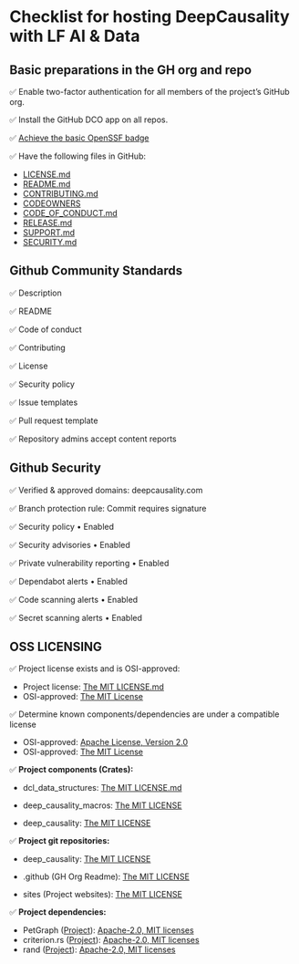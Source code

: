 # Checklist for hosting DeepCausality with LF AI & Data

## Basic preparations in the GH org and repo


:white_check_mark: Enable two-factor authentication for all members of the project’s GitHub org.

:white_check_mark: Install the GitHub DCO app on all repos.

:white_check_mark: [Achieve the basic OpenSSF badge](https://bestpractices.coreinfrastructure.org/en/projects/7568)

:white_check_mark: Have the following files in GitHub:

* [LICENSE.md](../LICENSE)
* [README.md](../README.md)
* [CONTRIBUTING.md](../CONTRIBUTING.md)
* [CODEOWNERS](../CODEOWNERS)
* [CODE_OF_CONDUCT.md](../CODE_OF_CONDUCT.md)
* [RELEASE.md](../RELEASE.md)
* [SUPPORT.md](../SUPPORT.md)
* [SECURITY.md ](../SECURITY.md)

## Github Community Standards

:white_check_mark: Description

:white_check_mark: README

:white_check_mark: Code of conduct

:white_check_mark: Contributing

:white_check_mark: License

:white_check_mark: Security policy

:white_check_mark: Issue templates

:white_check_mark: Pull request template

:white_check_mark:  Repository admins accept content reports

## Github Security 

:white_check_mark: Verified & approved domains: deepcausality.com

:white_check_mark: Branch protection rule: Commit requires signature 

:white_check_mark: Security policy • Enabled

:white_check_mark: Security advisories • Enabled

:white_check_mark: Private vulnerability reporting • Enabled

:white_check_mark: Dependabot alerts • Enabled

:white_check_mark: Code scanning alerts • Enabled

:white_check_mark: Secret scanning alerts • Enabled

## OSS LICENSING

:white_check_mark: Project license exists and is OSI-approved:
* Project license: [The MIT LICENSE.md](../LICENSE)
* OSI-approved: [The MIT License](https://opensource.org/license/mit/)

:white_check_mark: Determine known components/dependencies are under a compatible license
* OSI-approved: [Apache License, Version 2.0](https://opensource.org/license/apache-2-0/)
* OSI-approved: [The MIT License](https://opensource.org/license/mit/)

:white_check_mark: **Project components (Crates):**

* dcl_data_structures: [The MIT LICENSE.md](https://github.com/deepcausality-rs/deep_causality/blob/main/dcl_data_structures/LICENSE)

* deep_causality_macros: [The MIT LICENSE](https://github.com/deepcausality-rs/deep_causality/blob/main/deep_causality_macros/LICENSE)

* deep_causality: [The MIT LICENSE](https://github.com/deepcausality-rs/deep_causality/blob/main/deep_causality/LICENSE)


:white_check_mark: **Project git repositories:**

* deep_causality: [The MIT LICENSE](https://github.com/deepcausality-rs/deep_causality/blob/main/deep_causality/LICENSE)

* .github (GH Org Readme): [The MIT LICENSE](https://github.com/deepcausality-rs/.github/blob/main/LICENSE)

* sites (Project websites): [The MIT LICENSE](https://github.com/deepcausality-rs/sites/blob/main/LICENSE)

:white_check_mark: **Project dependencies:**

* PetGraph ([Project](https://github.com/petgraph/petgraph)): [Apache-2.0, MIT licenses ](https://github.com/petgraph/petgraph)
* criterion.rs ([Project](https://github.com/bheisler/criterion.rs)): [Apache-2.0, MIT licenses ](https://github.com/bheisler/criterion.rs#license)
* rand ([Project](https://github.com/rust-random/rand)): [Apache-2.0, MIT licenses ](https://github.com/rust-random/rand)
